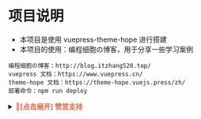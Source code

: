 # 项目说明

- 本项目是使用 vuepress-theme-hope 进行搭建
- 本项目的使用：编程细胞の博客，用于分享一些学习案例

```
编程细胞の博客：http://blog.itzhang520.top/
vuepress 文档：https://www.vuepress.cn/
theme-hope 文档：https://theme-hope.vuejs.press/zh/
部署命令：npm run deploy
```

<details><summary><strong style="color:#e96443;">👀[点击展开] 赞赏支持 </strong></summary>
<img align="center" src="./img/微信.jpg" alt="微信赞赏" width="30%">
<img align="center" src="./img/支付宝.jpg" alt="支付宝赞赏" width="30%">
</details>
